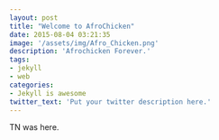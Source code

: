 ```yaml
---
layout: post
title: "Welcome to AfroChicken"
date: 2015-08-04 03:21:35
image: '/assets/img/Afro_Chicken.png'
description: 'Afrochicken Forever.'
tags:
- jekyll
- web
categories:
- Jekyll is awesome
twitter_text: 'Put your twitter description here.'
---
```


TN was here.